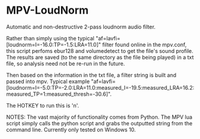 # MPV-LoudNorm
Automatic and non-destructive 2-pass loudnorm audio filter.

Rather than simply using the typical "af=lavfi=[loudnorm=I=-16.0:TP=-1.5:LRA=11.0]" filter found online in the mpv.conf, this script perfoms ebur128 and volumedetect to get the file's sound profile. The results are saved (to the same directory as the file being played) in a txt file, so analysis need not be re-run in the future.

Then based on the information in the txt file, a filter string is built and passed into mpv. Typical example "af=lavfi=[loudnorm=I=-5.0:TP=-2.0:LRA=11.0:measured_I=-19.5:measured_LRA=16.2:measured_TP=1:measured_thresh=-30.6]".

The HOTKEY to run this is 'n'.

NOTES:
The vast majority of functionality comes from Python. The MPV lua script simply calls the python script and grabs the outputted string from the command line.
Currently only tested on Windows 10.
